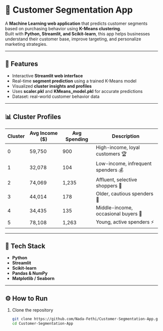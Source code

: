 # 🧠 Customer Segmentation App  

A **Machine Learning web application** that predicts customer segments based on purchasing behavior using **K-Means clustering**.  
Built with **Python, Streamlit, and Scikit-learn**, this app helps businesses understand their customer base, improve targeting, and personalize marketing strategies.  

---

## 🚀 Features  
- Interactive **Streamlit web interface**  
- Real-time **segment prediction** using a trained K-Means model  
- Visualized **cluster insights and profiles**  
- Uses **scaler.pkl** and **KMeans_model.pkl** for accurate predictions  
- Dataset: real-world customer behavior data  

---

## 📊 Cluster Profiles  
| Cluster | Avg Income ($) | Avg Spending | Description |
|----------|----------------|---------------|--------------|
| 0 | 59,750 | 900 | High-income, loyal customers 🏆 |
| 1 | 32,078 | 104 | Low-income, infrequent spenders 💰 |
| 2 | 74,069 | 1,235 | Affluent, selective shoppers 💎 |
| 3 | 44,014 | 178 | Older, cautious spenders 🧓 |
| 4 | 34,435 | 135 | Middle-income, occasional buyers 🛒 |
| 5 | 78,108 | 1,263 | Young, active spenders ⚡ |

---

## 🧩 Tech Stack  
- **Python**
- **Streamlit**
- **Scikit-learn**
- **Pandas & NumPy**
- **Matplotlib / Seaborn**

---

## ⚙️ How to Run  
1. Clone the repository  
   ```bash
   git clone https://github.com/Nada-Fethi/Customer-Segmentation-App.git
   cd Customer-Segmentation-App
